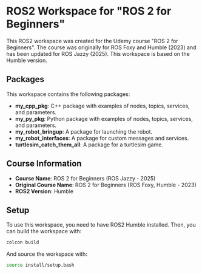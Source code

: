 # ROS2 Workspace for "ROS 2 for Beginners"

This ROS2 workspace was created for the Udemy course "ROS 2 for Beginners". The course was originally for ROS Foxy and Humble (2023) and has been updated for ROS Jazzy (2025). This workspace is based on the Humble version.

## Packages

This workspace contains the following packages:

*   **my_cpp_pkg**: C++ package with examples of nodes, topics, services, and parameters.
*   **my_py_pkg**: Python package with examples of nodes, topics, services, and parameters.
*   **my_robot_bringup**: A package for launching the robot.
*   **my_robot_interfaces**: A package for custom messages and services.
*   **turtlesim_catch_them_all**: A package for a turtlesim game.

## Course Information

*   **Course Name**: ROS 2 for Beginners (ROS Jazzy - 2025)
*   **Original Course Name**: ROS 2 for Beginners (ROS Foxy, Humble - 2023)
*   **ROS2 Version**: Humble

## Setup

To use this workspace, you need to have ROS2 Humble installed. Then, you can build the workspace with:

```bash
colcon build
```

And source the workspace with:

```bash
source install/setup.bash
```
